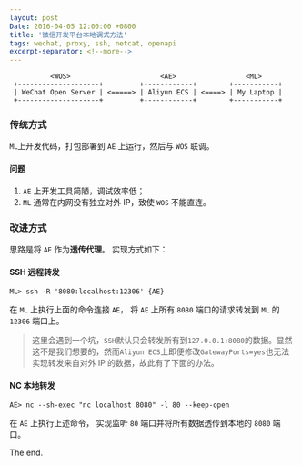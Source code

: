 ```yaml
---
layout: post
Date: 2016-04-05 12:00:00 +0800
title: '微信开发平台本地调式方法'
tags: wechat, proxy, ssh, netcat, openapi
excerpt-separator: <!--more--> 
---
```


```
          <WOS>                      <AE>                 <ML>
 +--------------------+         +------------+        +-----------+
 | WeChat Open Server | <=====> | Aliyun ECS | <====> | My Laptop |
 +--------------------+         +------------+        +-----------+
```

<!--more--> 

### 传统方式

`ML`上开发代码，打包部署到 `AE` 上运行，然后与 `WOS` 联调。 

#### 问题

1. `AE` 上开发工具简陋，调试效率低；
2. `ML` 通常在内网没有独立对外 IP，致使 `WOS` 不能直连。

### 改进方式

思路是将 `AE` 作为**透传代理**。 实现方式如下：

#### SSH 远程转发

```
ML> ssh -R '8080:localhost:12306' {AE}
```

在 `ML` 上执行上面的命令连接 `AE`， 将 `AE` 上所有 `8080` 端口的请求转发到 `ML` 的 `12306` 端口上。

> 这里会遇到一个坑，`SSH`默认只会转发所有到`127.0.0.1:8080`的数据。显然这不是我们想要的，然而`Aliyun ECS`上即便修改`GatewayPorts=yes`也无法实现转发来自对外 IP 的数据，故此有了下面的办法。
>

#### NC 本地转发

```
AE> nc --sh-exec "nc localhost 8080" -l 80 --keep-open
```

在 `AE` 上执行上述命令， 实现监听 `80` 端口并将所有数据透传到本地的 `8080` 端口。

The end.